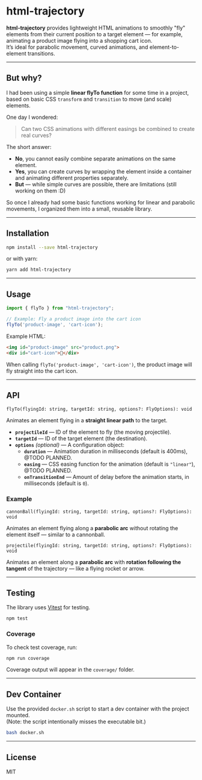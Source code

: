 # html-trajectory

**html-trajectory** provides lightweight HTML animations to smoothly "fly" elements from their current position to a target element — for example, animating a product image flying into a shopping cart icon.  
It’s ideal for parabolic movement, curved animations, and element-to-element transitions.

---

## But why?

I had been using a simple **linear flyTo function** for some time in a project, based on basic CSS `transform` and `transition` to move (and scale) elements.

One day I wondered:
> Can two CSS animations with different easings be combined to create real curves?

The short answer:
- **No**, you cannot easily combine separate animations on the same element.
- **Yes**, you can create curves by wrapping the element inside a container and animating different properties separately.
- **But** — while simple curves are possible, there are limitations (still working on them :D)

So once I already had some basic functions working for linear and parabolic movements, I organized them into a small, reusable library.

---

## Installation

```sh
npm install --save html-trajectory
```

or with yarn:

```sh
yarn add html-trajectory
```

---

## Usage

```typescript
import { flyTo } from "html-trajectory";

// Example: Fly a product image into the cart icon
flyTo('product-image', 'cart-icon');
```

Example HTML:

```html
<img id="product-image" src="product.png">
<div id="cart-icon">🛒</div>
```

When calling `flyTo('product-image', 'cart-icon')`, the product image will fly straight into the cart icon.

---

## API

```
flyTo(flyingId: string, targetId: string, options?: FlyOptions): void
````

Animates an element flying in a **straight linear path** to the target.

- **`projectileId`** — ID of the element to fly (the moving projectile).
- **`targetId`** — ID of the target element (the destination).
- **`options`** *(optional)* — A configuration object:
  - **`duration`** — Animation duration in milliseconds (default is 400ms), @TODO PLANNED.
  - **`easing`** — CSS easing function for the animation (default is `"linear"`), @TODO PLANNED.
  - **`onTransitionEnd`** — Amount of delay before the animation starts, in milliseconds (default is `0`).

### Example

```
cannonBall(flyingId: string, targetId: string, options?: FlyOptions): void
```

Animates an element flying along a **parabolic arc** without rotating the element itself — similar to a cannonball.

```
projectile(flyingId: string, targetId: string, options?: FlyOptions): void
```

Animates an element along a **parabolic arc** with **rotation following the tangent** of the trajectory — like a flying rocket or arrow.

---

## Testing

The library uses [Vitest](https://vitest.dev/) for testing.

```sh
npm test
```

### Coverage

To check test coverage, run:

```sh
npm run coverage
```

Coverage output will appear in the `coverage/` folder.

---

## Dev Container

Use the provided `docker.sh` script to start a dev container with the project mounted.  
(Note: the script intentionally misses the executable bit.)

```sh
bash docker.sh
```

---

## License

MIT
